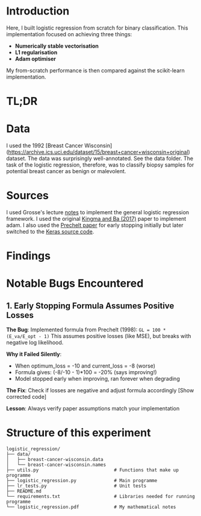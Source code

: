 # Introduction
Here, I built logistic regression from scratch for binary classification. This implementation focused on achieving three things:
- **Numerically stable vectorisation**
- **L1 regularisation**
- **Adam optimiser**

My from-scratch performance is then compared against the scikit-learn implementation.

# TL;DR


# Data
I used the 1992 [Breast Cancer Wisconsin] (https://archive.ics.uci.edu/dataset/15/breast+cancer+wisconsin+original) dataset. The data was surprisingly well-annotated. See the data folder. The task of the logistic regression, therefore, was to classify biopsy samples for potential breast cancer as benign or malevolent. 

# Sources
I used Grosse's lecture [notes](https://www.cs.toronto.edu/~mren/teach/csc411_19s/lec/lec08_notes.pdf) to implement the general logistic regression framework. I used the original [Kingma and Ba (2017)](https://arxiv.org/abs/1412.6980) paper to implement adam. I also used the [Prechelt paper](https://link.springer.com/chapter/10.1007/978-3-642-35289-8_5) for early stopping initially but later switched to the [Keras source code](https://github.com/keras-team/keras/blob/v3.10.0/keras/src/callbacks/early_stopping.py).

# Findings

# Notable Bugs Encountered

## 1. Early Stopping Formula Assumes Positive Losses
**The Bug**: Implemented formula from Prechelt (1998): `GL = 100 * (E_va/E_opt - 1)`
This assumes positive losses (like MSE), but breaks with negative log likelihood.

**Why it Failed Silently**: 
- When optimum_loss = -10 and current_loss = -8 (worse)
- Formula gives: (-8/-10 - 1)*100 = -20% (says improving!)
- Model stopped early when improving, ran forever when degrading

**The Fix**: Check if losses are negative and adjust formula accordingly
[Show corrected code]

**Lesson**: Always verify paper assumptions match your implementation

# Structure of this experiment
```
logistic_regression/
├── data/
│   ├── breast-cancer-wisconsin.data
│   └── breast-cancer-wisconsin.names
├── utils.py                            # Functions that make up programme 
├── logistic_regression.py              # Main programme
├── lr_tests.py                         # Unit tests 
├── README.md
└── requirements.txt                    # Libraries needed for running programme
└── logistic_regression.pdf             # My mathematical notes
```

